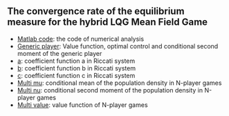 ## The convergence rate of the equilibrium measure for the hybrid LQG Mean Field Game

- [Matlab code](https://github.com/JiaminJIAN/Regime_switching_MFG/blob/main/Regime_switching_MFG.m): the code of numerical analysis
- [Generic player](https://github.com/JiaminJIAN/Regime_switching_MFG/blob/main/Figures/Value_nu.pdf): Value function, optimal control and conditional second moment of the generic player
- [a](https://github.com/JiaminJIAN/Regime_switching_MFG/blob/main/Figures/a_y.pdf): coefficient function a in Riccati system
- [b](https://github.com/JiaminJIAN/Regime_switching_MFG/blob/main/Figures/b_y.pdf): coefficient function b in Riccati system
- [c](https://github.com/JiaminJIAN/Regime_switching_MFG/blob/main/Figures/c_y.pdf): coefficient function c in Riccati system
- [Multi mu](https://github.com/JiaminJIAN/Regime_switching_MFG/blob/main/Figures/Mean_multi.pdf): conditional mean of the population density in N-player games
- [Multi nu](https://github.com/JiaminJIAN/Regime_switching_MFG/blob/main/Figures/Second_moment_multi.pdf): conditional second moment of the population density in N-player games
- [Multi value](https://github.com/JiaminJIAN/Regime_switching_MFG/blob/main/Figures/Value_multi.pdf): value function of N-player games
